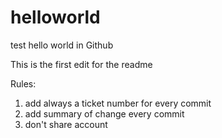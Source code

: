 # helloworld
test hello world in Github

This is the first edit for the readme

Rules:
1. add always a ticket number for every commit
2. add summary of change every commit
3. don't share account
